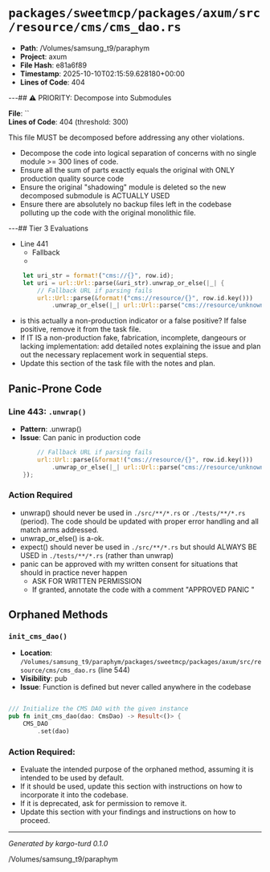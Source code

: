 # `packages/sweetmcp/packages/axum/src/resource/cms/cms_dao.rs`

- **Path**: /Volumes/samsung_t9/paraphym
- **Project**: axum
- **File Hash**: e81a6f89  
- **Timestamp**: 2025-10-10T02:15:59.628180+00:00  
- **Lines of Code**: 404

---## ⚠️ PRIORITY: Decompose into Submodules

**File**: ``  
**Lines of Code**: 404 (threshold: 300)

This file MUST be decomposed before addressing any other violations.

- Decompose the code into logical separation of concerns with no single module >= 300 lines of code. 
- Ensure all the sum of parts exactly equals the original with ONLY production quality source code
- Ensure the original "shadowing" module is deleted so the new decomposed submodule is ACTUALLY USED
- Ensure there are absolutely no backup files left in the codebase polluting up the code with the original monolithic file.

---## Tier 3 Evaluations


- Line 441
  - Fallback
  - 

```rust
    let uri_str = format!("cms://{}", row.id);
    let uri = url::Url::parse(&uri_str).unwrap_or_else(|_| {
        // Fallback URL if parsing fails
        url::Url::parse(&format!("cms://resource/{}", row.id.key()))
            .unwrap_or_else(|_| url::Url::parse("cms://resource/unknown").unwrap())
```

- is this actually a non-production indicator or a false positive? If false positive, remove it from the task file.
- If IT IS a non-production fake, fabrication, incomplete, dangeours or lacking implementation: add detailed notes explaining the issue and plan out the necessary replacement work in sequential steps. 
- Update this section of the task file with the notes and plan.

## Panic-Prone Code


### Line 443: `.unwrap()`

- **Pattern**: .unwrap()
- **Issue**: Can panic in production code

```rust
        // Fallback URL if parsing fails
        url::Url::parse(&format!("cms://resource/{}", row.id.key()))
            .unwrap_or_else(|_| url::Url::parse("cms://resource/unknown").unwrap())
    });

```

### Action Required

- unwrap() should never be used in `./src/**/*.rs` or `./tests/**/*.rs` (period). The code should be updated with proper error handling and all match arms addressed.
- unwrap_or_else() is a-ok. 
- expect() should never be used in `./src/**/*.rs` but should ALWAYS BE USED in `./tests/**/*.rs` (rather than unwrap)
- panic can be approved with my written consent for situations that should in practice never happen  
  - ASK FOR WRITTEN PERMISSION
  - If granted, annotate the code with a comment "APPROVED PANIC "

## Orphaned Methods


### `init_cms_dao()`

- **Location**: `/Volumes/samsung_t9/paraphym/packages/sweetmcp/packages/axum/src/resource/cms/cms_dao.rs` (line 544)
- **Visibility**: pub
- **Issue**: Function is defined but never called anywhere in the codebase

```rust

/// Initialize the CMS DAO with the given instance
pub fn init_cms_dao(dao: CmsDao) -> Result<()> {
    CMS_DAO
        .set(dao)
```

### Action Required:

- Evaluate the intended purpose of the orphaned method, assuming it is intended to be used by default.
- If it should be used, update this section with instructions on how to incorporate it into the codebase.
- If it is deprecated, ask for permission to remove it.
- Update this section with your findings and instructions on how to proceed.

---

*Generated by kargo-turd 0.1.0*

/Volumes/samsung_t9/paraphym